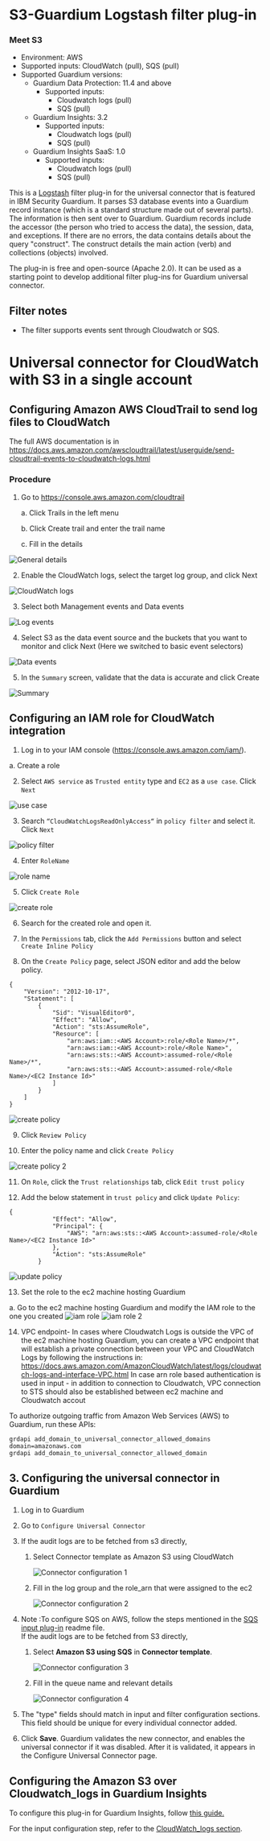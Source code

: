 # S3-Guardium Logstash filter plug-in
### Meet S3
* Environment: AWS
* Supported inputs: CloudWatch (pull), SQS (pull)
* Supported Guardium versions:
  * Guardium Data Protection: 11.4 and above
    * Supported inputs:
      * Cloudwatch logs (pull)
      * SQS (pull)
  * Guardium Insights: 3.2
    * Supported inputs:
      * Cloudwatch logs (pull)
      * SQS (pull)
  * Guardium Insights SaaS: 1.0
    * Supported inputs:
      * Cloudwatch logs (pull)
      * SQS (pull)

This is a [Logstash](https://github.com/elastic/logstash) filter plug-in for the universal connector that is featured in IBM Security Guardium. It parses S3 database events into a Guardium record instance (which is a standard structure made out of several parts). The information is then sent over to Guardium. Guardium records include the accessor (the person who tried to access the data), the session, data, and exceptions. If there are no errors, the data contains details about the query "construct". The construct details the main action (verb) and collections (objects) involved. 

The plug-in is free and open-source (Apache 2.0). It can be used as a starting point to develop additional filter plug-ins for Guardium universal connector.

## Filter notes
* The filter supports events sent through Cloudwatch or SQS.

# Universal connector for CloudWatch with S3 in a single account

## Configuring Amazon AWS CloudTrail to send log files to CloudWatch

The full AWS documentation is in
https://docs.aws.amazon.com/awscloudtrail/latest/userguide/send-cloudtrail-events-to-cloudwatch-logs.html

### Procedure

1. Go to https://console.aws.amazon.com/cloudtrail

    a.	Click Trails in the left menu

    b.	Click Create trail and enter the trail name

    c.	Fill in the details

![General details](/docs/images/cloudwatch/general_details.png)

2. Enable the CloudWatch logs, select the target log group, and click Next

![CloudWatch logs](/docs/images/cloudwatch/CloudWatch_logs.png)

3. Select both Management events and Data events

![Log events](/docs/images/cloudwatch/log_events.png)

4. Select S3 as the data event source and the buckets that you want to monitor and click Next (Here we switched to basic event selectors)

![Data events](/docs/images/cloudwatch/data_events.png)



5. In the `Summary` screen, validate that the data is accurate and click Create

 ![Summary](/docs/images/cloudwatch/summary.png)

## Configuring an IAM role for CloudWatch integration

1.	Log in to your IAM console (https://console.aws.amazon.com/iam/).

   a. Create a role

2.	Select ```AWS service``` as ```Trusted entity``` type and ```EC2``` as a ```use case```. Click ```Next```

![use case](/docs/images/cloudwatch/use_case.png)

3.	Search ```“CloudWatchLogsReadOnlyAccess“``` in ```policy filter``` and select it. Click ```Next```

![policy filter](/docs/images/cloudwatch/policy_filter.png)

4.	Enter ```RoleName```

![role name](/docs/images/cloudwatch/role_name.png)

5.	Click ```Create Role```

![create role](/docs/images/cloudwatch/create_role.png)

6.	Search for the created role and open it.

7.	In the ```Permissions``` tab, click the ```Add Permissions``` button and select ```Create Inline Policy```

8.	On the ```Create Policy``` page, select JSON editor and add the below policy.
```
{
    "Version": "2012-10-17",
    "Statement": [
        {
            "Sid": "VisualEditor0",
            "Effect": "Allow",
            "Action": "sts:AssumeRole",
            "Resource": [
                "arn:aws:iam::<AWS Account>:role/<Role Name>/*",
                "arn:aws:iam::<AWS Account>:role/<Role Name>",
                "arn:aws:sts::<AWS Account>:assumed-role/<Role Name>/*",
                "arn:aws:sts::<AWS Account>:assumed-role/<Role Name>/<EC2 Instance Id>"
            ]
        }
    ]
}
 ```
 ![create policy](/docs/images/cloudwatch/create_policy.png)

9.	Click ```Review Policy```

10.	Enter the policy name and click ```Create Policy```

![create policy 2](/docs/images/cloudwatch/create_policy_2.png)

11.	On ```Role```, click the ```Trust relationships``` tab, click ```Edit trust policy```

12.	Add the below statement in ```trust policy``` and click  ```Update Policy```:

```
{
            "Effect": "Allow",
            "Principal": {
                "AWS": "arn:aws:sts::<AWS Account>:assumed-role/<Role Name>/<EC2 Instance Id>"
            },
            "Action": "sts:AssumeRole"
        }
```
![update policy](/docs/images/cloudwatch/update_policy.png)

13.	Set the role to the ec2 machine hosting Guardium

 a.	Go to the ec2 machine hosting Guardium and modify the IAM role to the one you created
![iam role](/docs/images/cloudwatch/iam_role.png)
![iam role 2](/docs/images/cloudwatch/iam_role_2.png)


14.	VPC endpoint- In cases where Cloudwatch Logs is outside the VPC of the ec2 machine hosting Guardium, you can create a VPC endpoint that will establish a private connection between your VPC and CloudWatch Logs by following the instructions in: https://docs.aws.amazon.com/AmazonCloudWatch/latest/logs/cloudwatch-logs-and-interface-VPC.html In case arn role based authentication is used in input - in addition to connection to Cloudwatch, VPC connection to STS should also be established between ec2 machine and Cloudwatch accout

To authorize outgoing traffic from Amazon Web Services (AWS) to Guardium, run these APIs:
```
grdapi add_domain_to_universal_connector_allowed_domains domain=amazonaws.com
grdapi add_domain_to_universal_connector_allowed_domain
```


## 3. Configuring the universal connector in Guardium

1. Log in to Guardium

2. Go to `Configure Universal Connector`

3. If the audit logs are to be fetched from s3 directly,
    1. Select Connector template as Amazon S3 using CloudWatch

       ![Connector configuration 1](/docs/images/cloudwatch/connector_configuration_1.png)

    2. Fill in the log group and the role_arn that were assigned to the ec2

       ![Connector configuration 2](/docs/images/cloudwatch/connector_configuration_2.png)

4.  Note :To configure SQS on AWS, follow the steps mentioned in the [SQS input plug-in](/input-plugin/logstash-input-sqs/README.md) readme file.</br>
    If the audit logs are to be fetched from S3 directly,
    1. Select **Amazon S3 using SQS** in **Connector template**.

       ![Connector configuration 3](/docs/images/cloudwatch/connector_configuration_3.png)

    2. Fill in the queue name and relevant details

       ![Connector configuration 4](/docs/images/cloudwatch/connector_configuration_4.png)

5. The "type" fields should match in input and filter configuration sections. This field should be unique for every individual connector added.
6. Click **Save**. Guardium validates the new connector, and enables the universal connector if it was
   disabled. After it is validated, it appears in the Configure Universal Connector page.


## Configuring the Amazon S3 over Cloudwatch_logs in Guardium Insights

To configure this plug-in for Guardium Insights, follow [this guide.](/docs/Guardium%20Insights/3.2.x/UC_Configuration_GI.md)

For the input configuration step, refer to the [CloudWatch_logs section](/docs/Guardium%20Insights/3.2.x/UC_Configuration_GI.md#configuring-a-CloudWatch-input-plug-in).